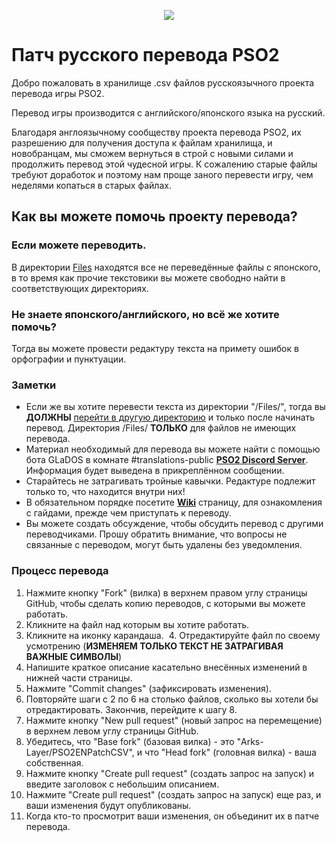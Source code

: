 <p align="center">
  <img src="http://i.imgur.com/bhLdxcj.gif" />
</p>

# Патч русского перевода PSO2
Добро пожаловать в хранилище .csv файлов русскоязычного проекта перевода игры PSO2.

Перевод игры производится с английского/японского языка на русский.

Благодаря англоязычному сообществу проекта перевода PSO2, их разрешению для получения доступа к файлам хранилища, и новобранцам, мы сможем вернуться в строй с новыми силами и продолжить перевод этой чудесной игры. К сожалению старые файлы требуют доработок и поэтому нам проще заного перевести игру, чем неделями копаться в старых файлах.

## Как вы можете помочь проекту перевода?
### Если можете переводить.
В директории [Files] находятся все не переведённые файлы с японского, в то время как прочие текстовики вы можете свободно найти в соответствующих директориях.

### Не знаете японского/английского, но всё же хотите помочь?
Тогда вы можете провести редактуру текста на примету ошибок в орфографии и пунктуации.

### Заметки
* Если же вы хотите перевести текста из директории "/Files/", тогда вы **ДОЛЖНЫ** [перейти в другую директорию](https://github.com/blog/1436-moving-and-renaming-files-on-github) и только после начинать перевод. Директория /Files/ **ТОЛЬКО** для файлов не имеющих перевода.
* Материал необходимый для перевода вы можете найти с помощью бота GLaDOS в комнате #translations-public **[PSO2 Discord Server]**. Информация будет выведена в прикреплённом сообщении.
* Старайтесь не затрагивать тройные кавычки. Редактуре подлежит только то, что находится внутри них!
* В обязательном порядке посетите **[Wiki]** страницу, для ознакомления с гайдами, прежде чем приступать к переводу.
* Вы можете создать обсуждение, чтобы обсудить перевод с другими переводчиками. Прошу обратить внимание, что вопросы не связанные с переводом, могут быть удалены без уведомления.

### Процесс перевода
 1. Нажмите кнопку "Fork" (вилка) в верхнем правом углу страницы GitHub, чтобы сделать копию переводов, с которыми вы можете работать.
 2. Кликните на файл над которым вы хотите работать.
 3. Кликните на иконку карандаша.
 4. Отредактируйте файл по своему усмотрению (**ИЗМЕНЯЕМ ТОЛЬКО ТЕКСТ НЕ ЗАТРАГИВАЯ ВАЖНЫЕ СИМВОЛЫ**)
 5. Напишите краткое описание касательно внесённых изменений в нижней части страницы.
 6. Нажмите "Commit changes" (зафиксировать изменения).
 7. Повторяйте шаги с 2 по 6 на столько файлов, сколько вы хотели бы отредактировать. Закончив, перейдите к шагу 8.
 8. Нажмите кнопку "New pull request" (новый запрос на перемещение) в верхнем левом углу страницы GitHub.
 9. Убедитесь, что "Base fork" (базовая вилка) - это "Arks-Layer/PSO2ENPatchCSV", и что "Head fork" (головная вилка) - ваша собственная.
 10. Нажмите кнопку "Create pull request" (создать запрос на запуск) и введите заголовок с небольшим описанием.
 11. Нажмите "Create pull request" (создать запрос на запуск) еще раз, и ваши изменения будут опубликованы.
 12. Когда кто-то просмотрит ваши изменения, он объединит их в патче перевода.

[Files]: https://github.com/Arks-Layer/PSO2ENPatchCSV/tree/RU/Files
[PSO2 Discord Server]: https://discord.gg/PSO2
[Wiki]: https://github.com/Arks-Layer/PSO2ENPatchCSV/wiki
